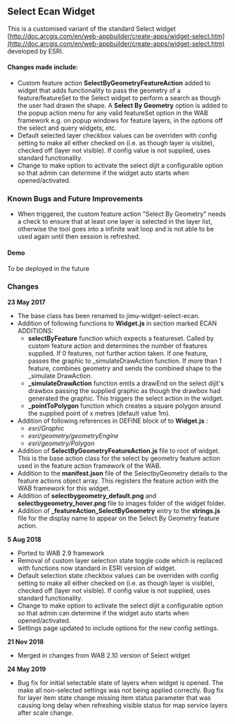 ## Select Ecan Widget
This is a customised variant of the standard Select widget [http://doc.arcgis.com/en/web-appbuilder/create-apps/widget-select.htm](http://doc.arcgis.com/en/web-appbuilder/create-apps/widget-select.htm) developed by ESRI.

#### Changes made include:  

- Custom feature action **SelectByGeometryFeatureAction** added to widget that adds functionality to pass the geometry of a feature/featureSet to the Select widget to perform a search as though the user had drawn the shape.  A **Select By Geometry** option is added to the popup action menu for any valid featureSet option in the WAB framework e.g. on popup windows for feature layers, in the options off the select and query widgets, etc.  
- Default selected layer checkbox values can be overriden with config setting to make all either checked on (i.e. as though layer is visible), checked off (layer not visible).  If config value is not supplied, uses standard functionality.
- Change to make option to activate the select dijit a configurable option so that admin can determine if the widget auto starts when opened/activated.

### Known Bugs and Future Improvements

- When triggered, the custom feature action "Select By Geometry" needs a check to ensure that at least one layer is selected in the layer list, otherwise the tool goes into a infinite wait loop and is not able to be used again until then session is refreshed.



#### Demo
To be deployed in the future

### Changes

**23 May 2017**     


- The base class has been renamed to jimu-widget-select-ecan.  
- Addition of following functions to **Widget.js** in section marked ECAN ADDITIONS:  
    -  **selectByFeature** function which expects a featureset.  Called by custom feature action and determines the number of features supplied.  If 0 features, not further action taken.  If one feature, passes the graphic to _simulateDrawAction function.  If more than 1 feature, combines geometry and sends the combined shape to the _simulate DrawAction.
    -  **\_simulateDrawAction** function emits a drawEnd on the select dijit's drawbox passing the supplied graphic as though the drawbox had generated the graphic.  This triggers the select action in the widget.
    -  **\_pointToPolygon** function which creates a square polygon around the supplied point of x metres (default value 1m).
- Addition of following references in DEFINE block of to **Widget.js** :
	- *esri/Graphic*
	- *esri/geometry/geometryEngine*
	- *esri/geometry/Polygon*
- Addition of **SelectByGeometryFeatureAction.js** file to root of widget.  This is the base action class for the select by geometry feature action used in the feature action framework of the WAB.
- Addition to the **manifest.json** file of the SelectbyGeometry details to the feature actions object array.  This registers the feature action with the WAB framework for this widget.
- Addition of **selectbygeometry\_default.png** and **selectbygeometry\_hover.png** file to images folder of the widget folder.
- Addition of **\_featureAction_SelectByGeometry** entry to the **strings.js** file for the display name to appear on the Select By Geometry feature action.


**5 Aug 2018** 


- Ported to WAB 2.9 framework
- Removal of custom layer selection state toggle code which is replaced with functions now standard in ESRI version of widget.
- Default selection state checkbox values can be overriden with config setting to make all either checked on (i.e. as though layer is visible), checked off (layer not visible).  If config value is not supplied, uses standard functionality.
- Change to make option to activate the select dijit a configurable option so that admin can determine if the widget auto starts when opened/activated.
- Settings page updated to include options for the new config settings.     

 
**21 Nov 2018** 


- Merged in changes from WAB 2.10 version of Select widget


**24 May 2019**

- Bug fix for initial selectable state of layers when widget is opened. The make all non-selected settings was not being applied correctly. Bug fix for layer item state change missing item status parameter that was causing long delay when refreshing visible status for map service layers after scale change.
